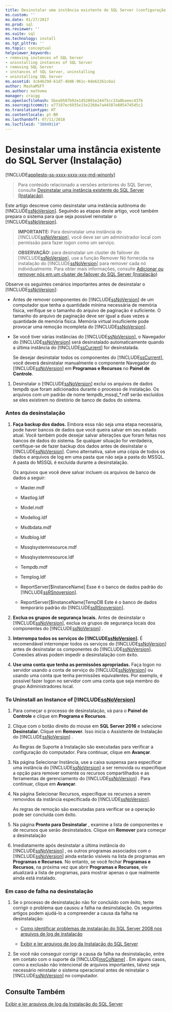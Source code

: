 ```yaml
---
title: Desinstalar uma instância existente do SQL Server (configuração) | Microsoft Docs
ms.custom: ''
ms.date: 01/27/2017
ms.prod: sql
ms.reviewer: ''
ms.suite: sql
ms.technology: install
ms.tgt_pltfrm: ''
ms.topic: conceptual
helpviewer_keywords:
- removing instances of SQL Server
- uninstalling instances of SQL Server
- removing SQL Server
- instances of SQL Server, uninstalling
- uninstalling SQL Server
ms.assetid: 3c64b29d-61d7-4b86-961c-0de62261c6a1
author: MashaMSFT
ms.author: mathoma
manager: craigg
ms.openlocfilehash: 5bea9587b92e1452891e24475cc33a8baeec437b
ms.sourcegitcommit: e77197ec6935e15e2260a7a44587e8054745d5c2
ms.translationtype: HT
ms.contentlocale: pt-BR
ms.lasthandoff: 07/11/2018
ms.locfileid: "38049114"
---
```

# <a name="uninstall-an-existing-instance-of-sql-server-setup"></a>Desinstalar uma instância existente do SQL Server (Instalação)
[!INCLUDE[appliesto-ss-xxxx-xxxx-xxx-md-winonly](../../includes/appliesto-ss-xxxx-xxxx-xxx-md-winonly.md)]

 > Para conteúdo relacionado a versões anteriores do SQL Server, consulte [Desinstalar uma instância existente do SQL Server (Instalação)](https://msdn.microsoft.com/en-US/library/ms143412(SQL.120).aspx).

  Este artigo descreve como desinstalar uma instância autônoma do [!INCLUDE[ssNoVersion](../../includes/ssnoversion-md.md)]. Seguindo as etapas deste artigo, você também prepara o sistema para que seja possível reinstalar o [!INCLUDE[ssNoVersion](../../includes/ssnoversion-md.md)].  
  
>**IMPORTANTE:** Para desinstalar uma instância do [!INCLUDE[ssNoVersion](../../includes/ssnoversion-md.md)], você deve ser um administrador local com permissão para fazer logon como um serviço.  
  
> **OBSERVAÇÃO:** para desinstalar um cluster de failover do [!INCLUDE[ssNoVersion](../../includes/ssnoversion-md.md)], use a função Remover Nó fornecida na instalação do [!INCLUDE[ssNoVersion](../../includes/ssnoversion-md.md)] para remover cada nó individualmente. Para obter mais informações, consulte [Adicionar ou remover nós em um cluster de failover do SQL Server &#40;Instalação&#41;](../../sql-server/failover-clusters/install/add-or-remove-nodes-in-a-sql-server-failover-cluster-setup.md)  
  
 Observe os seguintes cenários importantes antes de desinstalar o [!INCLUDE[ssNoVersion](../../includes/ssnoversion-md.md)]:  
  
-   Antes de remover componentes do [!INCLUDE[ssNoVersion](../../includes/ssnoversion-md.md)] de um computador que tenha a quantidade mínima necessária de memória física, verifique se o tamanho do arquivo de paginação é suficiente. O tamanho do arquivo de paginação deve ser igual a duas vezes a quantidade de memória física. Memória virtual insuficiente pode provocar uma remoção incompleta do [!INCLUDE[ssNoVersion](../../includes/ssnoversion-md.md)].  
  
-   Se você tiver várias instâncias do [!INCLUDE[ssNoVersion](../../includes/ssnoversion-md.md)], o Navegador do [!INCLUDE[ssNoVersion](../../includes/ssnoversion-md.md)] será desinstalado automaticamente quando a última instância do [!INCLUDE[ssCurrent](../../includes/sscurrent-md.md)] for desinstalada.  
  
     Se desejar desinstalar todos os componentes do [!INCLUDE[ssCurrent](../../includes/sscurrent-md.md)], você deverá desinstalar manualmente o componente Navegador do [!INCLUDE[ssNoVersion](../../includes/ssnoversion-md.md)] em **Programas e Recursos** no **Painel de Controle**.  
  
1.  Desinstalar o [!INCLUDE[ssNoVersion](../../includes/ssnoversion-md.md)] exclui os arquivos de dados tempdb que foram adicionados durante o processo de instalação. Os arquivos com um padrão de nome tempdb_mssql_*.ndf serão excluídos se eles existirem no diretório de banco de dados do sistema.  
  
### <a name="before-you-uninstall"></a>Antes da desinstalação  
  
1.  **Faça backup dos dados.** Embora essa não seja uma etapa necessária, pode haver bancos de dados que você queira salvar em seu estado atual. Você também pode desejar salvar alterações que foram feitas nos bancos de dados do sistema. Se qualquer situação for verdadeira, certifique-se de fazer backup dos dados antes de desinstalar o [!INCLUDE[ssNoVersion](../../includes/ssnoversion-md.md)]. Como alternativa, salve uma cópia de todos os dados e arquivos de log em uma pasta que não seja a pasta do MSSQL. A pasta do MSSQL é excluída durante a desinstalação.  
  
     Os arquivos que você deve salvar incluem os arquivos de banco de dados a seguir:  
  
    -   Master.mdf  
  
    -   Mastlog.ldf  
  
    -   Model.mdf  
  
    -   Modellog.ldf  
  
    -   Msdbdata.mdf  
  
    -   Msdblog.ldf  
  
    -   Mssqlsystemresource.mdf  
  
    -   Mssqlsystemresource.ldf  
  
    -   Tempdb.mdf  
  
    -   Templog.ldf  
  
    -   ReportServer[$InstanceName] Esse é o banco de dados padrão do [!INCLUDE[ssRSnoversion](../../includes/ssrsnoversion-md.md)].  
  
    -   ReportServer[$InstanceName]TempDB Este é o banco de dados temporário padrão do [!INCLUDE[ssRSnoversion](../../includes/ssrsnoversion-md.md)].  
  
2.  **Exclua os grupos de segurança locais.** Antes de desinstalar o [!INCLUDE[ssNoVersion](../../includes/ssnoversion-md.md)], exclua os grupos de segurança locais dos componentes do [!INCLUDE[ssNoVersion](../../includes/ssnoversion-md.md)] .  
  
3.  **Interrompa todos os** **serviços do [!INCLUDE[ssNoVersion](../../includes/ssnoversion-md.md)].** É recomendável interromper todos os serviços do [!INCLUDE[ssNoVersion](../../includes/ssnoversion-md.md)] antes de desinstalar os componentes do [!INCLUDE[ssNoVersion](../../includes/ssnoversion-md.md)]. Conexões ativas podem impedir a desinstalação com êxito.  
  
4.  **Use uma conta que tenha as permissões apropriadas.** Faça logon no servidor usando a conta de serviço do [!INCLUDE[ssNoVersion](../../includes/ssnoversion-md.md)] ou usando uma conta que tenha permissões equivalentes. Por exemplo, é possível fazer logon no servidor com uma conta que seja membro do grupo Administradores local.  
  
### <a name="to-uninstall-an-instance-of-includessnoversionincludesssnoversion-mdmd"></a>To Uninstall an Instance of [!INCLUDE[ssNoVersion](../../includes/ssnoversion-md.md)]  
  
1.  Para começar o processo de desinstalação, vá para o **Painel de Controle** e clique em **Programa e Recursos**.  
  
2.  Clique com o botão direito do mouse em **SQL Server 2016** e selecione **Desinstalar**. Clique em **Remover**. Isso inicia o Assistente de Instalação do [!INCLUDE[ssNoVersion](../../includes/ssnoversion-md.md)] .  
  
     As Regras de Suporte à Instalação são executadas para verificar a configuração do computador. Para continuar, clique em **Avançar**.  
  
3.  Na página Selecionar Instância, use a caixa suspensa para especificar uma instância do [!INCLUDE[ssNoVersion](../../includes/ssnoversion-md.md)] a ser removida ou especifique a opção para remover somente os recursos compartilhados e as ferramentas de gerenciamento do [!INCLUDE[ssNoVersion](../../includes/ssnoversion-md.md)] . Para continuar, clique em **Avançar**.  
  
4.  Na página Selecionar Recursos, especifique os recursos a serem removidos da instância especificada do [!INCLUDE[ssNoVersion](../../includes/ssnoversion-md.md)].  
  
     As regras de remoção são executadas para verificar se a operação pode ser concluída com êxito.  
  
5.  Na página **Pronto para Desinstalar** , examine a lista de componentes e de recursos que serão desinstalados. Clique em **Remover** para começar a desinstalação  
  
6.  Imediatamente após desinstalar a última instância do [!INCLUDE[ssNoVersion](../../includes/ssnoversion-md.md)] , os outros programas associados com o [!INCLUDE[ssNoVersion](../../includes/ssnoversion-md.md)] ainda estarão visíveis na lista de programas em **Programas e Recursos**. No entanto, se você fechar **Programas e Recursos**, na próxima vez que abrir **Programas e Recursos**, ele atualizará a lista de programas, para mostrar apenas o que realmente ainda está instalado.  
  
### <a name="if-the-uninstallation-fails"></a>Em caso de falha na desinstalação  
  
1.  Se o processo de desinstalação não for concluído com êxito, tente corrigir o problema que causou a falha na desinstalação. Os seguintes artigos podem ajudá-lo a compreender a causa da falha na desinstalação:  
  
    -   [Como identificar problemas de instalação do SQL Server 2008 nos arquivos de log de instalação](http://support.microsoft.com/kb/955396/en-us)  
  
    -   [Exibir e ler arquivos de log da Instalação do SQL Server](../../database-engine/install-windows/view-and-read-sql-server-setup-log-files.md)  
  
2.  Se você não conseguir corrigir a causa da falha na desinstalação, entre em contato com o suporte da [!INCLUDE[msCoName](../../includes/msconame-md.md)] . Em alguns casos, como a exclusão não intencional de arquivos importantes, talvez seja necessário reinstalar o sistema operacional antes de reinstalar o [!INCLUDE[ssNoVersion](../../includes/ssnoversion-md.md)] no computador.  
  
## <a name="see-also"></a>Consulte Também  
 [Exibir e ler arquivos de log da Instalação do SQL Server](../../database-engine/install-windows/view-and-read-sql-server-setup-log-files.md)  
  
  
